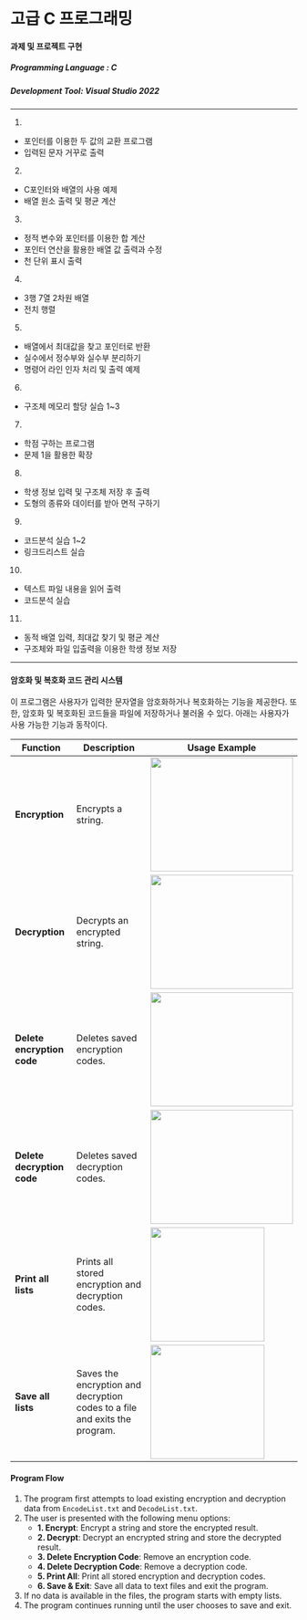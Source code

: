 # 고급 C 프로그래밍
#### 과제 및 프로젝트 구현 
##### Programming Language : C 
##### Development Tool: Visual Studio 2022
---
1.
- 포인터를 이용한 두 값의 교환 프로그램
- 입력된 문자 거꾸로 출력
2.
- C포인터와 배열의 사용 예제
- 배열 원소 출력 및 평균 계산
3.
- 정적 변수와 포인터를 이용한 합 계산
- 포인터 연산을 활용한 배열 값 출력과 수정
- 천 단위 표시 출력
4.
- 3행 7열 2차원 배열
- 전치 행렬
5.
- 배열에서 최대값을 찾고 포인터로 반환
- 실수에서 정수부와 실수부 분리하기
- 명령어 라인 인자 처리 및 출력 예제
6.
- 구조체 메모리 할당 실습 1~3
7.
- 학점 구하는 프로그램
- 문제 1을 활용한 확장
8.
- 학생 정보 입력 및 구조체 저장 후 출력
- 도형의 종류와 데이터를 받아 면적 구하기 
9.
- 코드분석 실습 1~2
- 링크드리스트 실습
10.
- 텍스트 파일 내용을 읽어 출력
- 코드분석 실습
11.
- 동적 배열 입력, 최대값 찾기 및 평균 계산
- 구조체와 파일 입출력을 이용한 학생 정보 저장

---
#### 암호화 및 복호화 코드 관리 시스템
이 프로그램은 사용자가 입력한 문자열을 암호화하거나 복호화하는 기능을 제공한다. 또한, 암호화 및 복호화된 코드들을 파일에 저장하거나 불러올 수 있다. 아래는 사용자가 사용 가능한 기능과 동작이다.

| **Function**         | **Description**        | **Usage Example**    |
|----------------------|------------------------|----------------------|
| **Encryption**        | Encrypts a string.     | <img src="https://github.com/user-attachments/assets/f8431e22-47f2-4dfd-b2bd-17d04741c33d" width="250" height="200"/> |
| **Decryption**        | Decrypts an encrypted string. | <img src="https://github.com/user-attachments/assets/7fd00dc3-1aaf-4605-bae6-04e8de5301cd" width="250" height="200"/> |
| **Delete encryption code** | Deletes saved encryption codes. | <img src="https://github.com/user-attachments/assets/9059f14d-1bdc-46ba-9734-73bd3832c5b4" width="250" height="200"/> |
| **Delete decryption code** | Deletes saved decryption codes. | <img src="https://github.com/user-attachments/assets/7540faa0-e65e-4556-8483-e026ca4d3631" width="250" height="200"/> |
| **Print all lists**   | Prints all stored encryption and decryption codes. | <img src="https://github.com/user-attachments/assets/f9acea86-d487-4c48-93da-77e83de14161" width="200" height="200"/> |
| **Save all lists**    | Saves the encryption and decryption codes to a file and exits the program. | <img src="https://github.com/user-attachments/assets/67b4da9a-44ff-404d-a6b1-25ad176c4c60" width="200" height="200"/> |


#### Program Flow
1. The program first attempts to load existing encryption and decryption data from `EncodeList.txt` and `DecodeList.txt`.
2. The user is presented with the following menu options:
   - **1. Encrypt**: Encrypt a string and store the encrypted result.
   - **2. Decrypt**: Decrypt an encrypted string and store the decrypted result.
   - **3. Delete Encryption Code**: Remove an encryption code.
   - **4. Delete Decryption Code**: Remove a decryption code.
   - **5. Print All**: Print all stored encryption and decryption codes.
   - **6. Save & Exit**: Save all data to text files and exit the program.
3. If no data is available in the files, the program starts with empty lists.
4. The program continues running until the user chooses to save and exit.
